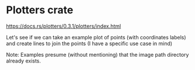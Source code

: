 # Plotters crate

https://docs.rs/plotters/0.3.1/plotters/index.html

Let's see if we can take an example plot of points (with coordinates labels) and create lines to join the points (I have a specific use case in mind)

Note: Examples presume (without mentioning) that the image path directory already exists.